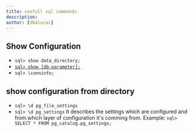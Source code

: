 ```yaml
---
title: usefull sql commands 
description: 
author: [dbalucas]
---
```

## Show Configuration

- `sql> show data_directory;`
- [`sql> show [db-parameter];`](../config/postgresql_conf.md)
- `sql> \conninfo;`

## show configuration from directory

- `sql> \d pg_file_settings`
- `sql> \d pg_settings`
It describes the settings which are configured and from which layer of configuration it's comming from. Example: `sql> SELECT * FROM pg_catalog.pg_settings;`
